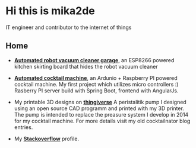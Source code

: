 # Hi this is mika2de

IT engineer and contributor to the internet of things

## Home
- **[Automated robot vacuum cleaner garage](https://hackaday.io/project/178993-space-saving-robot-vacuum-cleaner-garage)**, an ESP8266 powered kitchen skirting board that hides the robot vacuum cleaner

- **[Automated cocktail machine](https://cocktailnator.de)**, an Ardunio + Raspberry PI powered cocktail machine. My first project which utilizes micro controllers :) Rasberry PI server build with Spring Boot, frontend with AngularJs.

- My printable 3D designs on **[thingiverse](https://www.thingiverse.com/mika2de/designs)** A peristalitik pump I designed using an open source CAD programm and printed with my 3D printer. The pump is intended to replace the preasure system I develop in 2014 for my cocktail machine. For more details visit my old cocktailnator blog entries.

- My **[Stackoverflow](https://stackoverflow.com/users/4482535/mika)** profile. 
